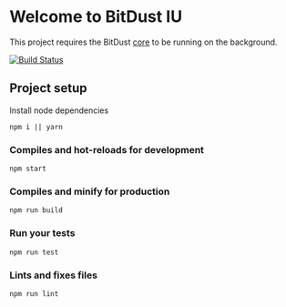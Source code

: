 # Welcome to BitDust IU

This project requires the BitDust [core](https://github.com/bitdust-io/devel) to be running on the background.
 
[![Build Status](https://travis-ci.com/bitdust-io/ui.svg?branch=master)](https://travis-ci.com/bitdust-io/ui)

## Project setup

Install node dependencies
```
npm i || yarn
```

### Compiles and hot-reloads for development
```
npm start
```

### Compiles and minify for production
```
npm run build
```

### Run your tests
```
npm run test
```

### Lints and fixes files
```
npm run lint
```

